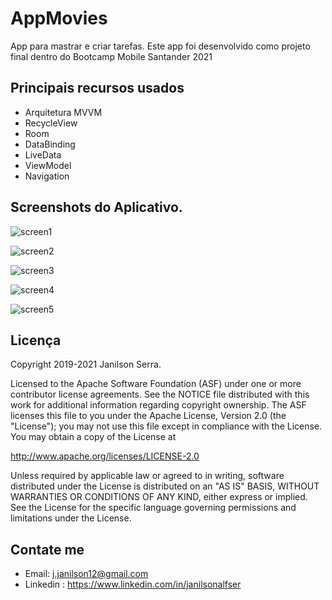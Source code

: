 # AppMovies
App para mastrar e criar tarefas.
Este app foi desenvolvido como projeto final dentro do Bootcamp Mobile Santander 2021

## Principais recursos usados

 - Arquitetura MVVM
 - RecycleView
 - Room
 - DataBinding
 - LiveData
 - ViewModel
 - Navigation

## Screenshots do Aplicativo.

![screen1](./screenshots/screen_1.jpg)

![screen2](./screenshots/screen_2.jpg)

![screen3](./screenshots/screen_3.jpg)

![screen4](./screenshots/screen_4.jpg)

![screen5](./screenshots/screen_5.jpg)

## Licença

Copyright 2019-2021 Janilson Serra.

Licensed to the Apache Software Foundation (ASF) under one or more contributor
license agreements.  See the NOTICE file distributed with this work for
additional information regarding copyright ownership.  The ASF licenses this
file to you under the Apache License, Version 2.0 (the "License"); you may not
use this file except in compliance with the License.  You may obtain a copy of
the License at

http://www.apache.org/licenses/LICENSE-2.0

Unless required by applicable law or agreed to in writing, software
distributed under the License is distributed on an "AS IS" BASIS, WITHOUT
WARRANTIES OR CONDITIONS OF ANY KIND, either express or implied.  See the
License for the specific language governing permissions and limitations under
the License.

## Contate me

- Email: j.janilson12@gmail.com
- Linkedin : https://www.linkedin.com/in/janilsonalfser